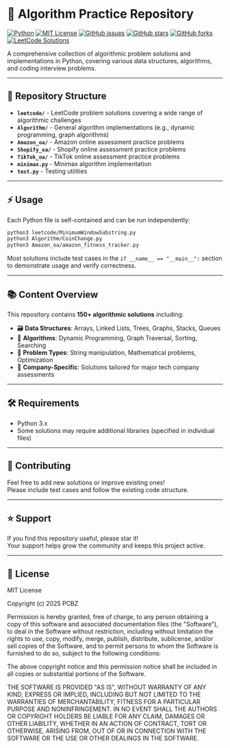 # 🚀 Algorithm Practice Repository

[![Python](https://img.shields.io/badge/python-3.8%2B-blue.svg)](https://www.python.org/)
[![MIT License](https://img.shields.io/badge/license-MIT-green.svg)](./LICENSE)
[![GitHub issues](https://img.shields.io/github/issues/PCBZ/AlgorithmPractise.svg)](https://github.com/PCBZ/AlgorithmPractise/issues)
[![GitHub stars](https://img.shields.io/github/stars/PCBZ/AlgorithmPractise.svg)](https://github.com/PCBZ/AlgorithmPractise/stargazers)
[![GitHub forks](https://img.shields.io/github/forks/PCBZ/AlgorithmPractise.svg)](https://github.com/PCBZ/AlgorithmPractise/network/members)
[![LeetCode Solutions](https://img.shields.io/badge/LeetCode-150%2B-brightgreen)](https://leetcode.com/)

A comprehensive collection of algorithmic problem solutions and implementations in Python, covering various data structures, algorithms, and coding interview problems.

---

## 📁 Repository Structure

- **`leetcode/`** - LeetCode problem solutions covering a wide range of algorithmic challenges  
- **`Algorithm/`** - General algorithm implementations (e.g., dynamic programming, graph algorithms)  
- **`Amazon_oa/`** - Amazon online assessment practice problems  
- **`Shopify_oa/`** - Shopify online assessment practice problems  
- **`TikTok_oa/`** - TikTok online assessment practice problems  
- **`minimax.py`** - Minimax algorithm implementation  
- **`test.py`** - Testing utilities  

---

## ⚡ Usage

Each Python file is self-contained and can be run independently:

```bash
python3 leetcode/MinimumWindowSubstring.py
python3 Algorithm/CoinChange.py
python3 Amazon_oa/amazon_fitness_tracker.py
```

Most solutions include test cases in the `if __name__ == "__main__":` section to demonstrate usage and verify correctness.

---

## 📚 Content Overview

This repository contains **150+ algorithmic solutions** including:

- 🗃️ **Data Structures**: Arrays, Linked Lists, Trees, Graphs, Stacks, Queues
- 🧮 **Algorithms**: Dynamic Programming, Graph Traversal, Sorting, Searching
- 🧩 **Problem Types**: String manipulation, Mathematical problems, Optimization
- 🏢 **Company-Specific**: Solutions tailored for major tech company assessments

---

## 🛠️ Requirements

- Python 3.x
- Some solutions may require additional libraries (specified in individual files)

---

## 🤝 Contributing

Feel free to add new solutions or improve existing ones!  
Please include test cases and follow the existing code structure.

---

## ⭐ Support

If you find this repository useful, please star it!  
Your support helps grow the community and keeps this project active.

---

## 📄 License

MIT License

Copyright (c) 2025 PCBZ

Permission is hereby granted, free of charge, to any person obtaining a copy
of this software and associated documentation files (the "Software"), to deal
in the Software without restriction, including without limitation the rights
to use, copy, modify, merge, publish, distribute, sublicense, and/or sell
copies of the Software, and to permit persons to whom the Software is
furnished to do so, subject to the following conditions:

The above copyright notice and this permission notice shall be included in all
copies or substantial portions of the Software.

THE SOFTWARE IS PROVIDED "AS IS", WITHOUT WARRANTY OF ANY KIND, EXPRESS OR
IMPLIED, INCLUDING BUT NOT LIMITED TO THE WARRANTIES OF MERCHANTABILITY,
FITNESS FOR A PARTICULAR PURPOSE AND NONINFRINGEMENT. IN NO EVENT SHALL THE
AUTHORS OR COPYRIGHT HOLDERS BE LIABLE FOR ANY CLAIM, DAMAGES OR OTHER
LIABILITY, WHETHER IN AN ACTION OF CONTRACT, TORT OR OTHERWISE, ARISING FROM,
OUT OF OR IN CONNECTION WITH THE SOFTWARE OR THE USE OR OTHER DEALINGS IN THE
SOFTWARE.
